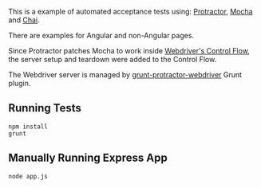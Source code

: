 This is a example of automated acceptance tests using: [Protractor](https://github.com/angular/protractor), [Mocha](http://mochajs.org/) and [Chai](http://chaijs.com/).

There are examples for Angular and non-Angular pages.

Since Protractor patches Mocha to work inside [Webdriver's Control Flow](https://github.com/angular/protractor/blob/master/docs/control-flow.md), the server setup and teardown were added to the Control Flow. 

The Webdriver server is managed by [grunt-protractor-webdriver](https://www.npmjs.org/package/grunt-protractor-webdriver) Grunt plugin.

## Running Tests

    npm install
    grunt
      
## Manually Running Express App

    node app.js
